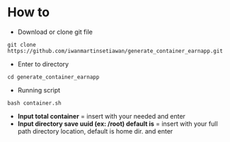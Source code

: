 # How to

- Download or clone git file
```
git clone https://github.com/iwanmartinsetiawan/generate_container_earnapp.git
```

- Enter to directory
```
cd generate_container_earnapp
```

- Running script
```
bash container.sh
```

- **Input total container** = insert with your needed and enter
- **Input directory save uuid (ex: /root) default is** = insert with your full path directory location, default is home dir. and enter

